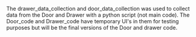 The drawer_data_collection and door_data_collection was used to collect data from the Door and Drawer with a python script (not main code). 
The Door_code and Drawer_code have temporary UI's in them for testing purposes but will be the final versions of the Door and drawer code.
